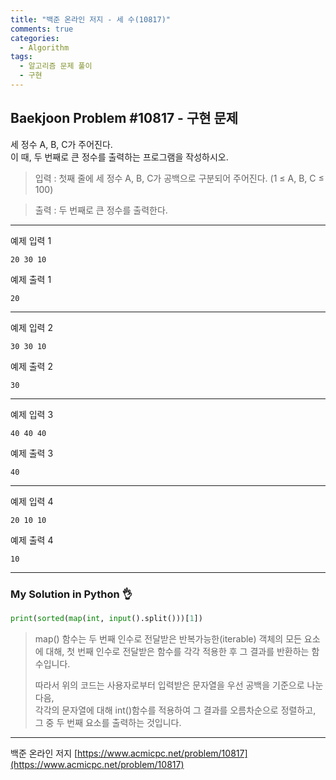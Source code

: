 ```yaml
---
title: "백준 온라인 저지 - 세 수(10817)"
comments: true
categories:
  - Algorithm
tags:
  - 알고리즘 문제 풀이
  - 구현
---
```


## Baekjoon Problem #10817 - 구현 문제

세 정수 A, B, C가 주어진다.  
이 때, 두 번째로 큰 정수를 출력하는 프로그램을 작성하시오.

> 입력
> : 첫째 줄에 세 정수 A, B, C가 공백으로 구분되어 주어진다. (1 ≤ A, B, C ≤ 100)

> 출력
> : 두 번째로 큰 정수를 출력한다.

***
예제 입력 1
```
20 30 10
```

예제 출력 1
```
20
```
***
예제 입력 2
```
30 30 10
```

예제 출력 2
```
30
```
***
예제 입력 3
```
40 40 40
```

예제 출력 3
```
40
```
***
예제 입력 4
```
20 10 10
```

예제 출력 4
```
10
```

***
### My Solution in Python :ok_hand:

```python
print(sorted(map(int, input().split()))[1])
```

> map() 함수는 두 번째 인수로 전달받은 반복가능한(iterable) 객체의 모든 요소에 대해,
> 첫 번째 인수로 전달받은 함수를 각각 적용한 후 그 결과를 반환하는 함수입니다.
>
> 따라서 위의 코드는 사용자로부터 입력받은 문자열을 우선 공백을 기준으로 나눈 다음,  
> 각각의 문자열에 대해 int()함수를 적용하여 그 결과를 오름차순으로 정렬하고,  
> 그 중 두 번째 요소를 출력하는 것입니다.

***
백준 온라인 저지 [https://www.acmicpc.net/problem/10817](https://www.acmicpc.net/problem/10817)
